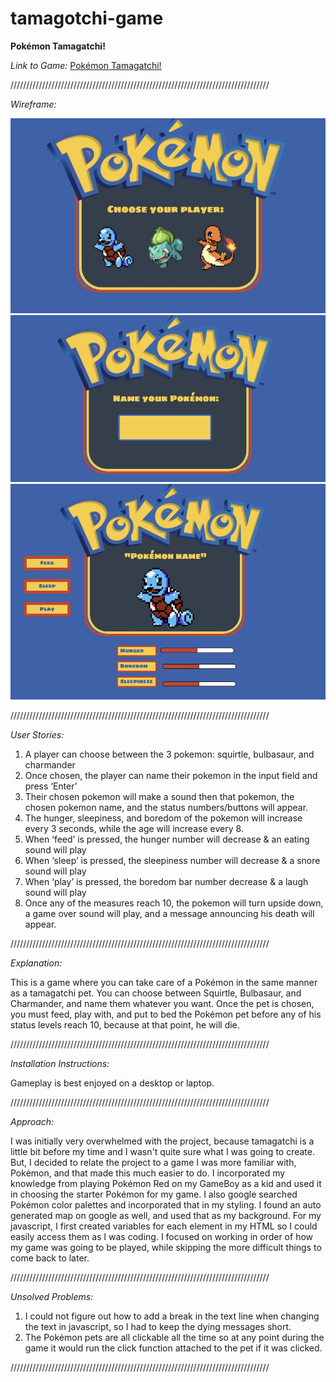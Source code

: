 # tamagotchi-game
**Pokémon Tamagatchi!**

*Link to Game:* [Pokémon Tamagatchi!](https://brookecalhoun.github.io/tamagotchi-game/)

//////////////////////////////////////////////////////////////////////////////////

*Wireframe:*


![Screenshot](wireframe1.jpg)
![Screenshot](wireframe2.jpg)
![Screenshot](wireframe3.jpg)

//////////////////////////////////////////////////////////////////////////////////

*User Stories:*
1. A player can choose between the 3 pokemon: squirtle, bulbasaur, and charmander
1. Once chosen, the player can name their pokemon in the input field and press ‘Enter’
1. Their chosen pokemon will make a sound then that pokemon, the chosen pokemon name, and the status numbers/buttons will appear.
1. The hunger, sleepiness, and boredom of the pokemon will increase every 3 seconds, while the age will increase every 8.
1. When ‘feed’ is pressed, the hunger number will decrease & an eating sound will play
1. When ‘sleep’ is pressed, the sleepiness number will decrease & a snore sound will play
1. When ‘play’ is pressed, the boredom bar number decrease & a laugh sound will play
1. Once any of the measures reach 10, the pokemon will turn upside down, a game over sound will play, and a message announcing his death will appear.

//////////////////////////////////////////////////////////////////////////////////

*Explanation:*

This is a game where you can take care of a Pokémon in the same manner as a tamagatchi pet. You can choose between Squirtle, Bulbasaur, and Charmander, and name them 
whatever you want. Once the pet is chosen, you must feed, play with, and put to bed the Pokémon pet before any of his status levels reach 10, because at that point, 
he will die.

//////////////////////////////////////////////////////////////////////////////////

*Installation Instructions:*

Gameplay is best enjoyed on a desktop or laptop.

//////////////////////////////////////////////////////////////////////////////////

*Approach:*

I was initially very overwhelmed with the project, because tamagatchi is a little bit before my time and I wasn't quite sure what I was going to create. But, I decided to relate the 
project to a game I was more familiar with, Pokémon, and that made this much easier to do. I incorporated my knowledge from playing Pokémon Red on my GameBoy
as a kid and used it in choosing the starter Pokémon for my game. I also google searched Pokémon color palettes and incorporated that in my styling. I found an auto
generated map on google as well, and used that as my background. For my javascript, I first created variables for each element in my HTML so I could easily access them
as I was coding. I focused on working in order of how my game was going to be played, while skipping the more difficult things to come back to later. 

//////////////////////////////////////////////////////////////////////////////////

*Unsolved Problems:*

1. I could not figure out how to add a break in the text line when changing the text in javascript, so I had to keep the dying messages short.
1. The Pokémon pets are all clickable all the time so at any point during the game it would run the click function attached to the pet if it was clicked.

//////////////////////////////////////////////////////////////////////////////////
